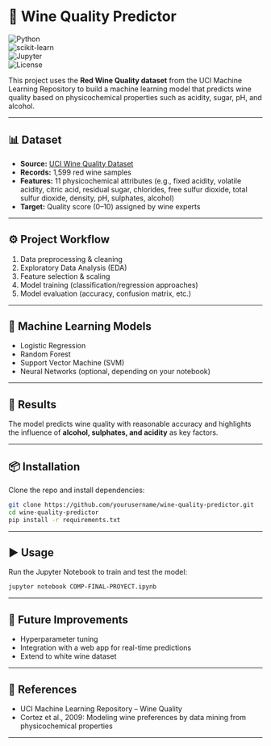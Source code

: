 # 🍷 Wine Quality Predictor  

![Python](https://img.shields.io/badge/Python-3.8%2B-blue.svg?logo=python&logoColor=white)  
![scikit-learn](https://img.shields.io/badge/scikit--learn-ML-orange.svg?logo=scikit-learn&logoColor=white)  
![Jupyter](https://img.shields.io/badge/Jupyter-Notebook-orange.svg?logo=jupyter&logoColor=white)  
![License](https://img.shields.io/badge/License-MIT-green.svg)  

This project uses the **Red Wine Quality dataset** from the UCI Machine Learning Repository to build a machine learning model that predicts wine quality based on physicochemical properties such as acidity, sugar, pH, and alcohol.  

---

## 📊 Dataset  
- **Source:** [UCI Wine Quality Dataset](https://archive.ics.uci.edu/ml/datasets/wine+quality)  
- **Records:** 1,599 red wine samples  
- **Features:** 11 physicochemical attributes (e.g., fixed acidity, volatile acidity, citric acid, residual sugar, chlorides, free sulfur dioxide, total sulfur dioxide, density, pH, sulphates, alcohol)  
- **Target:** Quality score (0–10) assigned by wine experts  

---

## ⚙️ Project Workflow  
1. Data preprocessing & cleaning  
2. Exploratory Data Analysis (EDA)  
3. Feature selection & scaling  
4. Model training (classification/regression approaches)  
5. Model evaluation (accuracy, confusion matrix, etc.)  

---

## 🧠 Machine Learning Models  
- Logistic Regression  
- Random Forest  
- Support Vector Machine (SVM)  
- Neural Networks (optional, depending on your notebook)  

---

## 🚀 Results  
The model predicts wine quality with reasonable accuracy and highlights the influence of **alcohol, sulphates, and acidity** as key factors.  

---

## 📦 Installation  
Clone the repo and install dependencies:  
```bash
git clone https://github.com/yourusername/wine-quality-predictor.git
cd wine-quality-predictor
pip install -r requirements.txt
```
---
## ▶️ Usage
Run the Jupyter Notebook to train and test the model:
```bash
jupyter notebook COMP-FINAL-PROYECT.ipynb
```
---
## 📌 Future Improvements
-  Hyperparameter tuning
-  Integration with a web app for real-time predictions
-  Extend to white wine dataset
---
## 📖 References
-  UCI Machine Learning Repository – Wine Quality
-  Cortez et al., 2009: Modeling wine preferences by data mining from physicochemical properties
---
